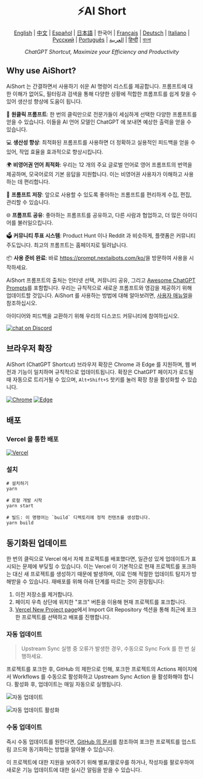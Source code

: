 <h1 align="center">
⚡️AI Short
</h1>
<p align="center">
    <a href="/README-en.md">English</a> | <a href="/README.md">中文</a> |
<a href="./README-es.md">Español</a> |
<a href="./README-ja.md">日本語</a> |
한국어 |
<a href="./README-fr.md">Français</a> |
<a href="./README-de.md">Deutsch</a> |
<a href="./README-it.md">Italiano</a> |
<a href="./README-ru.md">Русский</a> |
<a href="./README-pt.md">Português</a> |
<a href="./README-ar.md">العربية</a> |
<a href="./README-hi.md">हिन्दी</a> |
<a href="./README-bn.md">বাংলা</a>
</p>
<p align="center">
    <em>ChatGPT Shortcut, Maximize your Efficiency and Productivity</em>
</p>

## Why use AiShort?

AiShort 는 간결하면서 사용하기 쉬운 AI 명령어 리스트를 제공합니다. 프롬프트에 대한 이해가 없어도, 필터링과 검색을 통해 다양한 상황에 적합한 프롬프트를 쉽게 찾을 수 있어 생산성 향상에 도움이 됩니다.

🚀 **원클릭 프롬프트**: 한 번의 클릭만으로 전문가들이 세심하게 선택한 다양한 프롬프트를 얻을 수 있습니다. 이들을 AI 언어 모델인 ChatGPT 에 보내면 예상한 출력을 얻을 수 있습니다.

💻 **생산성 향상**: 최적화된 프롬프트를 사용하면 더 정확하고 실용적인 피드백을 얻을 수 있어, 작업 효율을 효과적으로 향상시킵니다.

🌍 **비영어권 언어 최적화**: 우리는 12 개의 주요 글로벌 언어로 영어 프롬프트의 번역을 제공하며, 모국어로의 기본 응답을 지원합니다. 이는 비영어권 사용자가 이해하고 사용하는 데 편리합니다.

💾 **프롬프트 저장**: 앞으로 사용할 수 있도록 좋아하는 프롬프트를 편리하게 수집, 편집, 관리할 수 있습니다.

🌐 **프롬프트 공유**: 좋아하는 프롬프트를 공유하고, 다른 사람과 협업하고, 더 많은 아이디어를 불러일으킵니다.

🗳️ **커뮤니티 투표 시스템**: Product Hunt 이나 Reddit 과 비슷하게, 플랫폼은 커뮤니티 주도입니다. 최고의 프롬프트는 홈페이지로 밀려납니다.

📦 **사용 준비 완료**: 바로 <https://prompt.nextaibots.com/ko/>을 방문하여 사용을 시작하세요.

AiShort 프롬프트의 출처는 인터넷 선택, 커뮤니티 공유, 그리고 [Awesome ChatGPT Prompts](https://github.com/f/awesome-chatgpt-prompts)를 포함합니다. 우리는 규칙적으로 새로운 프롬프트와 영감을 제공하기 위해 업데이트할 것입니다. AiShort 를 사용하는 방법에 대해 알아보려면, [사용자 매뉴얼](https://prompt.nextaibots.com/ko/docs/guides/getting-started)을 참조하십시오.

아이디어와 피드백을 교환하기 위해 우리의 디스코드 커뮤니티에 참여하십시오.

<a href="https://discord.gg/PZTQfJ4GjX">
   <img src="https://img.shields.io/discord/1048780149899939881?color=%2385c8c8&label=Discord&logo=discord&style=for-the-badge" alt="chat on Discord" />
</a>

## 브라우저 확장

AiShort (ChatGPT Shortcut) 브라우저 확장은 Chrome 과 Edge 를 지원하며, 웹 버전과 기능이 일치하며 규칙적으로 업데이트됩니다. 확장은 ChatGPT 페이지가 로드될 때 자동으로 트리거될 수 있으며, `Alt+Shift+S` 핫키를 눌러 확장 창을 활성화할 수 있습니다.

<a href="https://chrome.google.com/webstore/detail/chatgpt-shortcut/blcgeoojgdpodnmnhfpohphdhfncblnj">
  <img src="https://img.newzone.top/2023-06-05-12-28-49.png?imageMogr2/format/webp"  alt="Chrome" valign="middle" /></a>

<a href="https://microsoftedge.microsoft.com/addons/detail/chatgpt-shortcut/hnggpalhfjmdhhmgfjpmhlfilnbmjoin">
  <img src="https://img.newzone.top/2023-06-05-12-26-20.png?imageMogr2/format/webp" alt="Edge" valign="middle" /></a>

## 배포

### Vercel 을 통한 배포

[![Vercel](https://vercel.com/button)](https://vercel.com/new/clone?repository-url=https%3A%2F%2Fgithub.com%2Frockbenben%2FChatGPT-Shortcut%2Ftree%2Fgh-pages)

### 설치

```shell
# 설치하기
yarn

# 로컬 개발 시작
yarn start

# 빌드: 이 명령어는 `build` 디렉토리에 정적 컨텐츠를 생성합니다.
yarn build
```

## 동기화된 업데이트

한 번의 클릭으로 Vercel 에서 자체 프로젝트를 배포했다면, 일관성 있게 업데이트가 표시되는 문제에 부딪힐 수 있습니다. 이는 Vercel 이 기본적으로 현재 프로젝트를 포크하는 대신 새 프로젝트를 생성하기 때문에 발생하며, 이로 인해 적절한 업데이트 탐지가 방해받을 수 있습니다. 재배포를 위해 아래 단계를 따르는 것이 권장됩니다:

1. 이전 저장소를 제거합니다.
2. 페이지 우측 상단에 위치한 "포크" 버튼을 이용해 현재 프로젝트를 포크합니다.
3. [Vercel New Project page](https://vercel.com/new)에서 Import Git Repository 섹션을 통해 최근에 포크한 프로젝트를 선택하고 배포를 진행합니다.

### 자동 업데이트

> Upstream Sync 실행 중 오류가 발생한 경우, 수동으로 Sync Fork 를 한 번 실행하세요.

프로젝트를 포크한 후, GitHub 의 제한으로 인해, 포크한 프로젝트의 Actions 페이지에서 Workflows 를 수동으로 활성화하고 Upstream Sync Action 을 활성화해야 합니다. 활성화 후, 업데이트는 매일 자동으로 실행됩니다.

![자동 업데이트](https://img.newzone.top/2023-05-19-11-57-59.png?imageMogr2/format/webp)

![자동 업데이트 활성화](https://img.newzone.top/2023-05-19-11-59-26.png?imageMogr2/format/webp)

### 수동 업데이트

즉시 수동 업데이트를 원한다면, [GitHub 의 문서](https://docs.github.com/en/pull-requests/collaborating-with-pull-requests/working-with-forks/syncing-a-fork)를 참조하여 포크한 프로젝트를 업스트림 코드와 동기화하는 방법을 알아볼 수 있습니다.

이 프로젝트에 대한 지원을 보여주기 위해 별표/팔로우를 하거나, 작성자를 팔로우하여 새로운 기능 업데이트에 대한 실시간 알림을 받을 수 있습니다.
